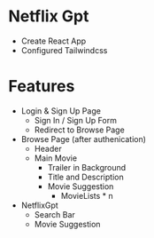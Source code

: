 # Netflix Gpt

 - Create React App
 - Configured Tailwindcss
 


# Features
 - Login & Sign Up Page
    - Sign In / Sign Up Form
    - Redirect to Browse Page
 - Browse Page (after authenication)
    - Header
    - Main Movie
        - Trailer in Background
        - Title and Description
        - Movie Suggestion
            - MovieLists * n
 - NetflixGpt
    - Search Bar
    - Movie Suggestion